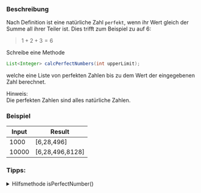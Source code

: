 ### Beschreibung

Nach Definition ist eine natürliche Zahl `perfekt`, wenn ihr Wert gleich der Summe all ihrer Teiler ist. Dies trifft zum Beispiel zu auf 6:

> $1+2+3=6$

Schreibe eine Methode 
```java
List<Integer> calcPerfectNumbers(int upperLimit);
```
welche eine Liste von perfekten Zahlen bis zu dem Wert der eingegebenen Zahl berechnet.
<br>

Hinweis: <br>
Die perfekten Zahlen sind alles natürliche Zahlen.

### Beispiel

| Input | Result          |
|-------|-----------------|
| 1000  | [6,28,496]      |
| 10000 | [6,28,496,8128] |

### Tipps:
<details>
  <summary>Hilfsmethode isPerfectNumber()</summary>
    Benutze eine Hilfsmethode, welche alle Teiler bis zur Hälfte des oberen Limits überprüft.
</details>



